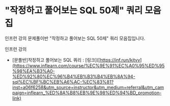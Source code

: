 # "작정하고 풀어보는 SQL 50제" 쿼리 모음집
인프런 강의 문제풀이반 "작정하고 풀어보는 SQL 50제" 쿼리 모음집입니다.

인프런 강의 
 - [문풀반]작정하고 풀어보는 SQL 쿼리 : [링크]([https://inf.run/kjtvv](https://www.inflearn.com/course/%EC%9E%91%EC%A0%95%ED%95%98%EA%B3%A0-%ED%92%80%EC%96%B4%EB%B3%B4%EB%8A%94-sql%EC%BF%BC%EB%A6%AC-%EC%83%81?inst=a06f6258&utm_source=instructor&utm_medium=referral&utm_campaign=inflearn_%ED%8A%B8%EB%9E%98%ED%94%BD_promotion-link)

